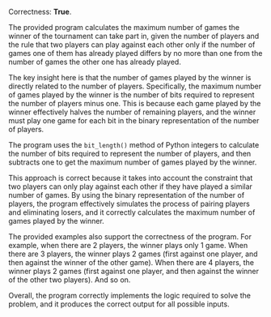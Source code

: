 Correctness: **True**.

The provided program calculates the maximum number of games the winner of the tournament can take part in, given the number of players and the rule that two players can play against each other only if the number of games one of them has already played differs by no more than one from the number of games the other one has already played.

The key insight here is that the number of games played by the winner is directly related to the number of players. Specifically, the maximum number of games played by the winner is the number of bits required to represent the number of players minus one. This is because each game played by the winner effectively halves the number of remaining players, and the winner must play one game for each bit in the binary representation of the number of players.

The program uses the `bit_length()` method of Python integers to calculate the number of bits required to represent the number of players, and then subtracts one to get the maximum number of games played by the winner.

This approach is correct because it takes into account the constraint that two players can only play against each other if they have played a similar number of games. By using the binary representation of the number of players, the program effectively simulates the process of pairing players and eliminating losers, and it correctly calculates the maximum number of games played by the winner.

The provided examples also support the correctness of the program. For example, when there are 2 players, the winner plays only 1 game. When there are 3 players, the winner plays 2 games (first against one player, and then against the winner of the other game). When there are 4 players, the winner plays 2 games (first against one player, and then against the winner of the other two players). And so on.

Overall, the program correctly implements the logic required to solve the problem, and it produces the correct output for all possible inputs.